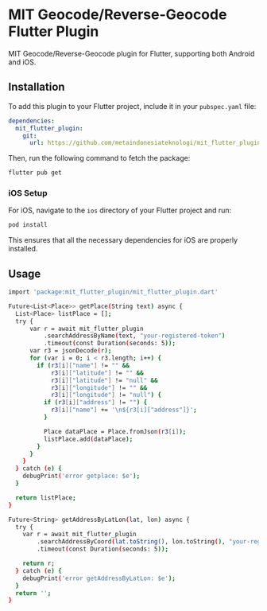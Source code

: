 # MIT Geocode/Reverse-Geocode Flutter Plugin

MIT Geocode/Reverse-Geocode plugin for Flutter, supporting both Android and iOS.

## Installation

To add this plugin to your Flutter project, include it in your `pubspec.yaml` file:

```yaml
dependencies:
  mit_flutter_plugin:
    git:
      url: https://github.com/metaindonesiateknologi/mit_flutter_plugin.git
```

Then, run the following command to fetch the package:

```sh
flutter pub get
```

### iOS Setup

For iOS, navigate to the `ios` directory of your Flutter project and run:

```sh
pod install
```

This ensures that all the necessary dependencies for iOS are properly installed.

## Usage


```sh
import 'package:mit_flutter_plugin/mit_flutter_plugin.dart'

Future<List<Place>> getPlace(String text) async {
  List<Place> listPlace = [];
  try {
      var r = await mit_flutter_plugin
          .searchAddressByName(text, "your-registered-token")
          .timeout(const Duration(seconds: 5));
      var r3 = jsonDecode(r);
      for (var i = 0; i < r3.length; i++) {
        if (r3[i]["name"] != "" &&
            r3[i]["latitude"] != "" &&
            r3[i]["latitude"] != "null" &&
            r3[i]["longitude"] != "" &&
            r3[i]["longitude"] != "null") {
          if (r3[i]["address"] != "") {
            r3[i]["name"] += '\n${r3[i]["address"]}';
          }

          Place dataPlace = Place.fromJson(r3[i]);
          listPlace.add(dataPlace);
        }
      }
    }
  } catch (e) {
    debugPrint('error getplace: $e');
  }

  return listPlace;
}

Future<String> getAddressByLatLon(lat, lon) async {
  try {
    var r = await mit_flutter_plugin
        .searchAddressByCoord(lat.toString(), lon.toString(), "your-registered-token")
        .timeout(const Duration(seconds: 5));

    return r;
  } catch (e) {
    debugPrint('error getAddressByLatLon: $e');
  }
  return '';
}
```
